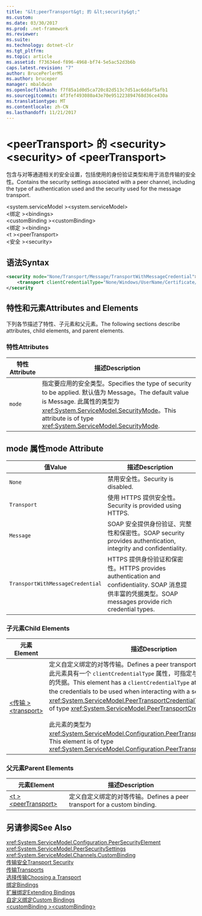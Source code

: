 ```yaml
---
title: "&lt;peerTransport&gt; 的 &lt;security&gt;"
ms.custom: 
ms.date: 03/30/2017
ms.prod: .net-framework
ms.reviewer: 
ms.suite: 
ms.technology: dotnet-clr
ms.tgt_pltfrm: 
ms.topic: article
ms.assetid: f73634ed-f896-4968-bf74-5e5ac52d3b6b
caps.latest.revision: "7"
author: BrucePerlerMS
ms.author: bruceper
manager: mbaldwin
ms.openlocfilehash: f7f85a1d0d5ca720c82d513c7d51ac6ddaf5afb1
ms.sourcegitcommit: 4f3fef493080a43e70e951223894768d36ce430a
ms.translationtype: MT
ms.contentlocale: zh-CN
ms.lasthandoff: 11/21/2017
---
```

# <a name="ltsecuritygt-of-ltpeertransportgt"></a><span data-ttu-id="04d1d-102">&lt;peerTransport&gt; 的 &lt;security&gt;</span><span class="sxs-lookup"><span data-stu-id="04d1d-102">&lt;security&gt; of &lt;peerTransport&gt;</span></span>
<span data-ttu-id="04d1d-103">包含与对等通道相关的安全设置，包括使用的身份验证类型和用于消息传输的安全性。</span><span class="sxs-lookup"><span data-stu-id="04d1d-103">Contains the security settings associated with a peer channel, including the type of authentication used and the security used for the message transport.</span></span>  
  
 <span data-ttu-id="04d1d-104">\<system.serviceModel ></span><span class="sxs-lookup"><span data-stu-id="04d1d-104">\<system.serviceModel></span></span>  
<span data-ttu-id="04d1d-105">\<绑定 ></span><span class="sxs-lookup"><span data-stu-id="04d1d-105">\<bindings></span></span>  
<span data-ttu-id="04d1d-106">\<customBinding ></span><span class="sxs-lookup"><span data-stu-id="04d1d-106">\<customBinding></span></span>  
<span data-ttu-id="04d1d-107">\<绑定 ></span><span class="sxs-lookup"><span data-stu-id="04d1d-107">\<binding></span></span>  
<span data-ttu-id="04d1d-108">\<t ></span><span class="sxs-lookup"><span data-stu-id="04d1d-108">\<peerTransport></span></span>  
<span data-ttu-id="04d1d-109">\<安全 ></span><span class="sxs-lookup"><span data-stu-id="04d1d-109">\<security></span></span>  
  
## <a name="syntax"></a><span data-ttu-id="04d1d-110">语法</span><span class="sxs-lookup"><span data-stu-id="04d1d-110">Syntax</span></span>  
  
```xml  
<security mode="None/Transport/Message/TransportWithMessageCredential">  
    <transport clientCredentialType="None/Windows/UserName/Certificate/CardSpace" />  
</security  
```  
  
## <a name="attributes-and-elements"></a><span data-ttu-id="04d1d-111">特性和元素</span><span class="sxs-lookup"><span data-stu-id="04d1d-111">Attributes and Elements</span></span>  
 <span data-ttu-id="04d1d-112">下列各节描述了特性、子元素和父元素。</span><span class="sxs-lookup"><span data-stu-id="04d1d-112">The following sections describe attributes, child elements, and parent elements.</span></span>  
  
### <a name="attributes"></a><span data-ttu-id="04d1d-113">特性</span><span class="sxs-lookup"><span data-stu-id="04d1d-113">Attributes</span></span>  
  
|<span data-ttu-id="04d1d-114">特性</span><span class="sxs-lookup"><span data-stu-id="04d1d-114">Attribute</span></span>|<span data-ttu-id="04d1d-115">描述</span><span class="sxs-lookup"><span data-stu-id="04d1d-115">Description</span></span>|  
|---------------|-----------------|  
|`mode`|<span data-ttu-id="04d1d-116">指定要应用的安全类型。</span><span class="sxs-lookup"><span data-stu-id="04d1d-116">Specifies the type of security to be applied.</span></span> <span data-ttu-id="04d1d-117">默认值为 Message。</span><span class="sxs-lookup"><span data-stu-id="04d1d-117">The default value is Message.</span></span> <span data-ttu-id="04d1d-118">此属性的类型为 <xref:System.ServiceModel.SecurityMode>。</span><span class="sxs-lookup"><span data-stu-id="04d1d-118">This attribute is of type <xref:System.ServiceModel.SecurityMode>.</span></span>|  
  
## <a name="mode-attribute"></a><span data-ttu-id="04d1d-119">mode 属性</span><span class="sxs-lookup"><span data-stu-id="04d1d-119">mode Attribute</span></span>  
  
|<span data-ttu-id="04d1d-120">值</span><span class="sxs-lookup"><span data-stu-id="04d1d-120">Value</span></span>|<span data-ttu-id="04d1d-121">描述</span><span class="sxs-lookup"><span data-stu-id="04d1d-121">Description</span></span>|  
|-----------|-----------------|  
|`None`|<span data-ttu-id="04d1d-122">禁用安全性。</span><span class="sxs-lookup"><span data-stu-id="04d1d-122">Security is disabled.</span></span>|  
|`Transport`|<span data-ttu-id="04d1d-123">使用 HTTPS 提供安全性。</span><span class="sxs-lookup"><span data-stu-id="04d1d-123">Security is provided using HTTPS.</span></span>|  
|`Message`|<span data-ttu-id="04d1d-124">SOAP 安全提供身份验证、完整性和保密性。</span><span class="sxs-lookup"><span data-stu-id="04d1d-124">SOAP security provides authentication, integrity and confidentiality.</span></span>|  
|`TransportWithMessageCredential`|<span data-ttu-id="04d1d-125">HTTPS 提供身份验证和保密性。</span><span class="sxs-lookup"><span data-stu-id="04d1d-125">HTTPS provides authentication and confidentiality.</span></span> <span data-ttu-id="04d1d-126">SOAP 消息提供丰富的凭据类型。</span><span class="sxs-lookup"><span data-stu-id="04d1d-126">SOAP messages provide rich credential types.</span></span>|  
  
### <a name="child-elements"></a><span data-ttu-id="04d1d-127">子元素</span><span class="sxs-lookup"><span data-stu-id="04d1d-127">Child Elements</span></span>  
  
|<span data-ttu-id="04d1d-128">元素</span><span class="sxs-lookup"><span data-stu-id="04d1d-128">Element</span></span>|<span data-ttu-id="04d1d-129">描述</span><span class="sxs-lookup"><span data-stu-id="04d1d-129">Description</span></span>|  
|-------------|-----------------|  
|[<span data-ttu-id="04d1d-130">\<传输 ></span><span class="sxs-lookup"><span data-stu-id="04d1d-130">\<transport></span></span>](../../../../../docs/framework/configure-apps/file-schema/wcf/transport-of-peertransport.md)|<span data-ttu-id="04d1d-131">定义自定义绑定的对等传输。</span><span class="sxs-lookup"><span data-stu-id="04d1d-131">Defines a peer transport for a custom binding.</span></span> <span data-ttu-id="04d1d-132">此元素具有一个 `clientCredentialType` 属性，可指定与服务进行交互时要使用的凭据。</span><span class="sxs-lookup"><span data-stu-id="04d1d-132">This element has a `clientCredentialType` attribute that specifies the credentials to be used when interacting with a service.</span></span> <span data-ttu-id="04d1d-133">此属性的类型为 <xref:System.ServiceModel.PeerTransportCredentialType>。</span><span class="sxs-lookup"><span data-stu-id="04d1d-133">This attribute is of type <xref:System.ServiceModel.PeerTransportCredentialType>.</span></span><br /><br /> <span data-ttu-id="04d1d-134">此元素的类型为 <xref:System.ServiceModel.Configuration.PeerTransportSecurityElement>。</span><span class="sxs-lookup"><span data-stu-id="04d1d-134">This element is of type <xref:System.ServiceModel.Configuration.PeerTransportSecurityElement>.</span></span>|  
  
### <a name="parent-elements"></a><span data-ttu-id="04d1d-135">父元素</span><span class="sxs-lookup"><span data-stu-id="04d1d-135">Parent Elements</span></span>  
  
|<span data-ttu-id="04d1d-136">元素</span><span class="sxs-lookup"><span data-stu-id="04d1d-136">Element</span></span>|<span data-ttu-id="04d1d-137">描述</span><span class="sxs-lookup"><span data-stu-id="04d1d-137">Description</span></span>|  
|-------------|-----------------|  
|[<span data-ttu-id="04d1d-138">\<t ></span><span class="sxs-lookup"><span data-stu-id="04d1d-138">\<peerTransport></span></span>](../../../../../docs/framework/configure-apps/file-schema/wcf/peertransport.md)|<span data-ttu-id="04d1d-139">定义自定义绑定的对等传输。</span><span class="sxs-lookup"><span data-stu-id="04d1d-139">Defines a peer transport for a custom binding.</span></span>|  
  
## <a name="see-also"></a><span data-ttu-id="04d1d-140">另请参阅</span><span class="sxs-lookup"><span data-stu-id="04d1d-140">See Also</span></span>  
 <xref:System.ServiceModel.Configuration.PeerSecurityElement>  
 <xref:System.ServiceModel.PeerSecuritySettings>  
 <xref:System.ServiceModel.Channels.CustomBinding>  
 [<span data-ttu-id="04d1d-141">传输安全</span><span class="sxs-lookup"><span data-stu-id="04d1d-141">Transport Security</span></span>](../../../../../docs/framework/wcf/feature-details/transport-security.md)  
 [<span data-ttu-id="04d1d-142">传输</span><span class="sxs-lookup"><span data-stu-id="04d1d-142">Transports</span></span>](../../../../../docs/framework/wcf/feature-details/transports.md)  
 [<span data-ttu-id="04d1d-143">选择传输</span><span class="sxs-lookup"><span data-stu-id="04d1d-143">Choosing a Transport</span></span>](../../../../../docs/framework/wcf/feature-details/choosing-a-transport.md)  
 [<span data-ttu-id="04d1d-144">绑定</span><span class="sxs-lookup"><span data-stu-id="04d1d-144">Bindings</span></span>](../../../../../docs/framework/wcf/bindings.md)  
 [<span data-ttu-id="04d1d-145">扩展绑定</span><span class="sxs-lookup"><span data-stu-id="04d1d-145">Extending Bindings</span></span>](../../../../../docs/framework/wcf/extending/extending-bindings.md)  
 [<span data-ttu-id="04d1d-146">自定义绑定</span><span class="sxs-lookup"><span data-stu-id="04d1d-146">Custom Bindings</span></span>](../../../../../docs/framework/wcf/extending/custom-bindings.md)  
 [<span data-ttu-id="04d1d-147">\<customBinding ></span><span class="sxs-lookup"><span data-stu-id="04d1d-147">\<customBinding></span></span>](../../../../../docs/framework/configure-apps/file-schema/wcf/custombinding.md)
